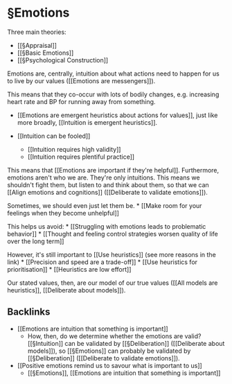 # §Emotions
Three main theories:
* [[§Appraisal]]
* [[§Basic Emotions]]
* [[§Psychological Construction]]

Emotions are, centrally, intuition about what actions need to happen for us to live by our values ([[Emotions are messengers]]). 

<!-- #p1 Integrate with “[[How Emotions are Made]]” -->

This means that they co-occur with lots of bodily changes, e.g. increasing heart rate and BP for running away from something.

* [[Emotions are emergent heuristics about actions for values]], just like more broadly, [[Intuition is emergent heuristics]].

* [[Intuition can be fooled]]
	* [[Intuition requires high validity]]
	* [[Intuition requires plentiful practice]]

This means that [[Emotions are important if they're helpful]]. Furthermore, emotions aren't who we are. They're only intuitions. This means we shouldn't fight them, but listen to and think about them, so that we can [[Align emotions and cognitions]] ([[Deliberate to validate emotions]]). 

Sometimes, we should even just let them be. 
	* [[Make room for your feelings when they become unhelpful]]

This helps us avoid: 
	* [[Struggling with emotions leads to problematic behavior]]
		* [[Thought and feeling control strategies worsen quality of life over the long term]]

However, it's still important to [[Use heuristics]] (see more reasons in the link)
	* [[Precision and speed are a trade-off]]
		* [[Use heuristics for prioritisation]]
	* [[Heuristics are low effort]]

Our stated values, then, are our model of our true values ([[All models are heuristics]], [[Deliberate about models]]).

## Backlinks
* [[Emotions are intuition that something is important]]
	* How, then, do we determine whether the emotions are valid? [[§Intuition]] can be validated by [[§Deliberation]] ([[Deliberate about models]]), so [[§Emotions]] can probably be validated by [[§Deliberation]] ([[Deliberate to validate emotions]]).
* [[Positive emotions remind us to savour what is important to us]]
	* [[§Emotions]], [[Emotions are intuition that something is important]]

<!-- {BearID:F9CB6D9C-1A9A-41F0-A715-F9AA7FC1F042-8570-000014091677DBE1} -->
